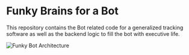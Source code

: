 # Funky Brains for a Bot

This repository contains the Bot related code for a generalized tracking software as well as the backend logic to fill the bot with executive life.

![Funky Bot Architecture](https://www.dropbox.com/s/y49l6rh05roxvcs/FM_funkybot.jpg?dl=1)

